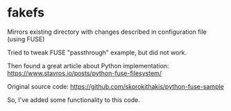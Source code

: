 # fakefs

Mirrors existing directory with changes described in configuration file (using FUSE)

Tried to tweak FUSE "passthrough" example, but did not work.

Then found a great article about Python implementation:
https://www.stavros.io/posts/python-fuse-filesystem/

Original source code:
https://github.com/skorokithakis/python-fuse-sample

So, I've added some functionality to this code.